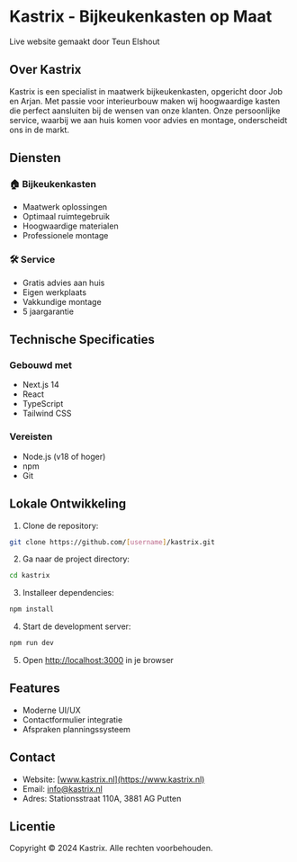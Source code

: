 # Kastrix - Bijkeukenkasten op Maat

Live website gemaakt door Teun Elshout

## Over Kastrix
Kastrix is een specialist in maatwerk bijkeukenkasten, opgericht door Job en Arjan. Met passie voor interieurbouw maken wij hoogwaardige kasten die perfect aansluiten bij de wensen van onze klanten. Onze persoonlijke service, waarbij we aan huis komen voor advies en montage, onderscheidt ons in de markt.

## Diensten

### 🏠 Bijkeukenkasten
- Maatwerk oplossingen
- Optimaal ruimtegebruik
- Hoogwaardige materialen
- Professionele montage

### 🛠️ Service
- Gratis advies aan huis
- Eigen werkplaats
- Vakkundige montage
- 5 jaargarantie


## Technische Specificaties

### Gebouwd met
- Next.js 14
- React
- TypeScript
- Tailwind CSS

### Vereisten
- Node.js (v18 of hoger)
- npm
- Git

## Lokale Ontwikkeling

1. Clone de repository:
```bash
git clone https://github.com/[username]/kastrix.git
```

2. Ga naar de project directory:
```bash
cd kastrix
```

3. Installeer dependencies:
```bash
npm install
```

4. Start de development server:
```bash
npm run dev

```

5. Open [http://localhost:3000](http://localhost:3000) in je browser

## Features
- Moderne UI/UX
- Contactformulier integratie
- Afspraken planningssysteem

## Contact
- Website: [www.kastrix.nl](https://www.kastrix.nl)
- Email: info@kastrix.nl
- Adres: Stationsstraat 110A, 3881 AG Putten

## Licentie
Copyright © 2024 Kastrix. Alle rechten voorbehouden.
